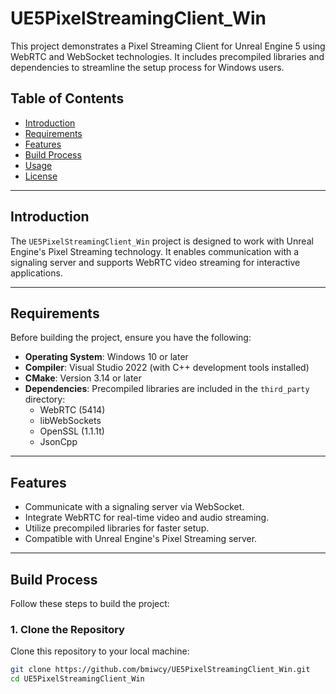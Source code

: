 # UE5PixelStreamingClient_Win

This project demonstrates a Pixel Streaming Client for Unreal Engine 5 using WebRTC and WebSocket technologies. It includes precompiled libraries and dependencies to streamline the setup process for Windows users.

## Table of Contents

- [Introduction](#introduction)
- [Requirements](#requirements)
- [Features](#features)
- [Build Process](#build-process)
- [Usage](#usage)
- [License](#license)

---

## Introduction

The `UE5PixelStreamingClient_Win` project is designed to work with Unreal Engine's Pixel Streaming technology. It enables communication with a signaling server and supports WebRTC video streaming for interactive applications.

---

## Requirements

Before building the project, ensure you have the following:

- **Operating System**: Windows 10 or later
- **Compiler**: Visual Studio 2022 (with C++ development tools installed)
- **CMake**: Version 3.14 or later
- **Dependencies**: Precompiled libraries are included in the `third_party` directory:
  - WebRTC (5414)
  - libWebSockets
  - OpenSSL (1.1.1t)
  - JsonCpp

---

## Features

- Communicate with a signaling server via WebSocket.
- Integrate WebRTC for real-time video and audio streaming.
- Utilize precompiled libraries for faster setup.
- Compatible with Unreal Engine's Pixel Streaming server.

---

## Build Process

Follow these steps to build the project:

### 1. Clone the Repository

Clone this repository to your local machine:
```bash
git clone https://github.com/bmiwcy/UE5PixelStreamingClient_Win.git
cd UE5PixelStreamingClient_Win
